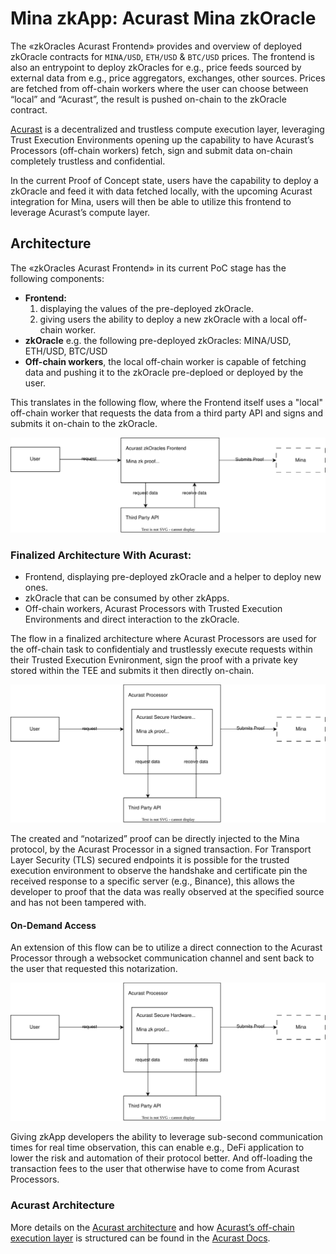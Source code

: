 # Mina zkApp: Acurast Mina zkOracle

The «zkOracles Acurast Frontend» provides and overview of deployed zkOracle contracts for `MINA/USD`, `ETH/USD` & `BTC/USD` prices. The frontend is also an entrypoint to deploy zkOracles for e.g., price feeds sourced by external data from e.g., price aggregators, exchanges, other sources. Prices are fetched from off-chain workers where the user can choose between “local” and “Acurast”, the result is pushed on-chain to the zkOracle contract.

[Acurast](https://docs.acurast.com/) is a decentralized and trustless compute execution layer, leveraging Trust Execution Environments opening up the capability to have Acurast’s Processors (off-chain workers) fetch, sign and submit data on-chain completely trustless and confidential.

In the current Proof of Concept state, users have the capability to deploy a zkOracle and feed it with data fetched locally, with the upcoming Acurast integration for Mina, users will then be able to utilize this frontend to leverage Acurast’s compute layer.

## Architecture

The «zkOracles Acurast Frontend» in its current PoC stage has the following components:

- **Frontend:**
  1. displaying the values of the pre-deployed zkOracle.
  2. giving users the ability to deploy a new zkOracle with a local off-chain worker.
- **zkOracle** e.g. the following pre-deployed zkOracles: MINA/USD, ETH/USD, BTC/USD
- **Off-chain workers**, the local off-chain worker is capable of fetching data and pushing it to the zkOracle pre-deploed or deployed by the user.

This translates in the following flow, where the Frontend itself uses a "local" off-chain worker that requests the data from a third party API and signs and submits it on-chain to the zkOracle.

![image](/docs/assets/zkOracles-Frontend.svg)

### Finalized Architecture With Acurast:

- Frontend, displaying pre-deployed zkOracle and a helper to deploy new ones.
- zkOracle that can be consumed by other zkApps.
- Off-chain workers, Acurast Processors with Trusted Execution Environments and direct interaction to the zkOracle.

The flow in a finalized architecture where Acurast Processors are used for the off-chain task to confidentialy and trustlessly execute requests within their Trusted Execution Evnironment, sign the proof with a private key stored within the TEE and submits it then directly on-chain.

![image](/docs/assets/zkOracles-Acurast.svg)

The created and “notarized” proof can be directly injected to the Mina protocol, by the Acurast Processor in a signed transaction. For Transport Layer Security (TLS) secured endpoints it is possible for the trusted execution environment to observe the handshake and certificate pin the received response to a specific server (e.g., Binance), this allows the developer to proof that the data was really observed at the specified source and has not been tampered with.

#### On-Demand Access

An extension of this flow can be to utilize a direct connection to the Acurast Processor through a websocket communication channel and sent back to the user that requested this notarization.

![image](/docs/assets/zkOracles-Acurast.svg)

Giving zkApp developers the ability to leverage sub-second communication times for real time observation, this can enable e.g., DeFi application to lower the risk and automation of their protocol better. And off-loading the transaction fees to the user that otherwise have to come from Acurast Processors.

### Acurast Architecture

More details on the [Acurast architecture](https://docs.acurast.com/acurast-protocol/architecture/architecture) and how [Acurast’s off-chain execution layer](https://docs.acurast.com/acurast-protocol/architecture/end-to-end) is structured can be found in the [Acurast Docs](https://docs.acurast.com).
